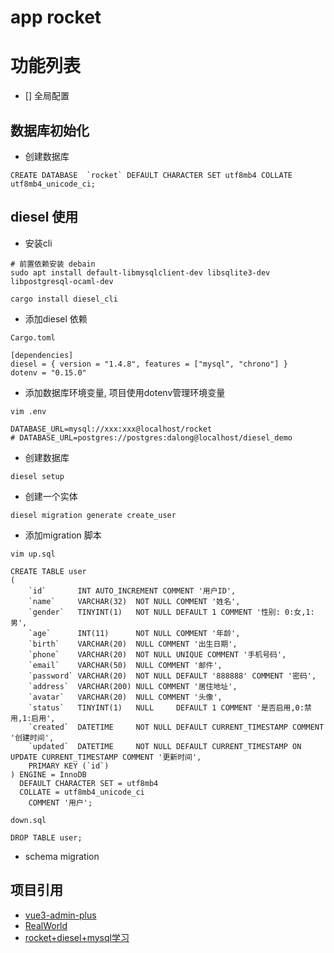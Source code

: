 # app rocket

# 功能列表
- [] 全局配置

## 数据库初始化
- 创建数据库

```mysql
CREATE DATABASE  `rocket` DEFAULT CHARACTER SET utf8mb4 COLLATE utf8mb4_unicode_ci;
```




## diesel 使用
- 安装cli
```shell
# 前置依赖安装 debain
sudo apt install default-libmysqlclient-dev libsqlite3-dev libpostgresql-ocaml-dev

cargo install diesel_cli
```
- 添加diesel 依赖
```
Cargo.toml
 
[dependencies]
diesel = { version = "1.4.8", features = ["mysql", "chrono"] }
dotenv = "0.15.0"
```
- 添加数据库环境变量, 项目使用dotenv管理环境变量
```
vim .env

DATABASE_URL=mysql://xxx:xxx@localhost/rocket
# DATABASE_URL=postgres://postgres:dalong@localhost/diesel_demo
```
- 创建数据库
```
diesel setup
```
- 创建一个实体
```
diesel migration generate create_user
```
- 添加migration 脚本
```
vim up.sql

CREATE TABLE user
(
    `id`       INT AUTO_INCREMENT COMMENT '用户ID',
    `name`     VARCHAR(32)  NOT NULL COMMENT '姓名',
    `gender`   TINYINT(1)   NOT NULL DEFAULT 1 COMMENT '性别: 0:女,1:男',
    `age`      INT(11)      NOT NULL COMMENT '年龄',
    `birth`    VARCHAR(20)  NULL COMMENT '出生日期',
    `phone`    VARCHAR(20)  NOT NULL UNIQUE COMMENT '手机号码',
    `email`    VARCHAR(50)  NULL COMMENT '邮件',
    `password` VARCHAR(20)  NOT NULL DEFAULT '888888' COMMENT '密码',
    `address`  VARCHAR(200) NULL COMMENT '居住地址',
    `avatar`   VARCHAR(20)  NULL COMMENT '头像',
    `status`   TINYINT(1)   NULL     DEFAULT 1 COMMENT '是否启用,0:禁用,1:启用',
    `created`  DATETIME     NOT NULL DEFAULT CURRENT_TIMESTAMP COMMENT '创建时间',
    `updated`  DATETIME     NOT NULL DEFAULT CURRENT_TIMESTAMP ON UPDATE CURRENT_TIMESTAMP COMMENT '更新时间',
    PRIMARY KEY (`id`)
) ENGINE = InnoDB
  DEFAULT CHARACTER SET = utf8mb4
  COLLATE = utf8mb4_unicode_ci
    COMMENT '用户';
```
```
down.sql

DROP TABLE user;
```
- schema migration


## 项目引用
- [vue3-admin-plus](https://github.com/jzfai/vue3-admin-plus)
- [RealWorld](https://github.com/gothinkster/realworld)
- [rocket+diesel+mysql学习](https://www.jianshu.com/p/95452dbe343b)

